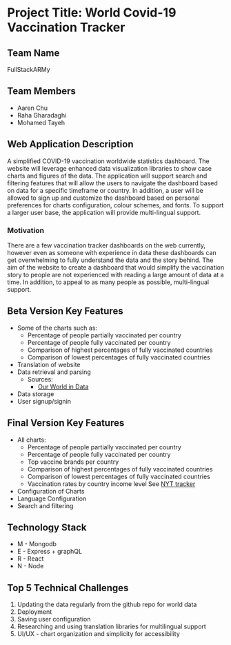 # Project Title: World Covid-19 Vaccination Tracker

## Team Name
FullStackARMy

## Team Members
- Aaren Chu
- Raha Gharadaghi
- Mohamed Tayeh

## Web Application Description

A simplified COVID-19 vaccination worldwide statistics dashboard. The website will leverage enhanced data visualization libraries to show case charts and figures of the data. The application will support search and filtering features that will allow the users to navigate the dashboard based on data for a specific timeframe or country. In addition, a user will be allowed to sign up and customize the dashboard based on personal preferences for charts configuration, colour schemes, and fonts. To support a larger user base, the application will provide multi-lingual support.

### Motivation

There are a few vaccination tracker dashboards on the web currently, however even as someone with experience in data these dashboards can get overwhelming to fully understand the data and the story behind. The aim of the website to create a dashboard that would simplify the vaccination story to people are not experienced with reading a large amount of data at a time. In addition, to appeal to as many people as possible, multi-lingual support.

## Beta Version Key Features
- Some of the charts such as:
    - Percentage of people partially vaccinated per country
    - Percentage of people fully vaccinated per country
    - Comparison of highest percentages of fully vaccinated countries
    - Comparison of lowest percentages of fully vaccinated countries
- Translation of website
- Data retrieval and parsing
    - Sources:
        - [Our World in Data](https://github.com/owid/covid-19-data/tree/master/public/data/vaccinations)
- Data storage
- User signup/signin

## Final Version Key Features
- All charts:
    - Percentage of people partially vaccinated per country
    - Percentage of people fully vaccinated per country
    - Top vaccine brands per country
    - Comparison of highest percentages of fully vaccinated countries
    - Comparison of lowest percentages of fully vaccinated countries
    - Vaccination rates by country income level
    See [NYT tracker](https://www.nytimes.com/interactive/2021/world/covid-vaccinations-tracker.html)
- Configuration of Charts
- Language Configuration
- Search and filtering

## Technology Stack
- M - Mongodb
- E - Express + graphQL
- R - React
- N - Node

## Top 5 Technical Challenges
1. Updating the data regularly from the github repo for world data
2. Deployment
3. Saving user configuration
4. Researching and using translation libraries for multilingual support
5. UI/UX - chart organization and simplicity for accessibility 
